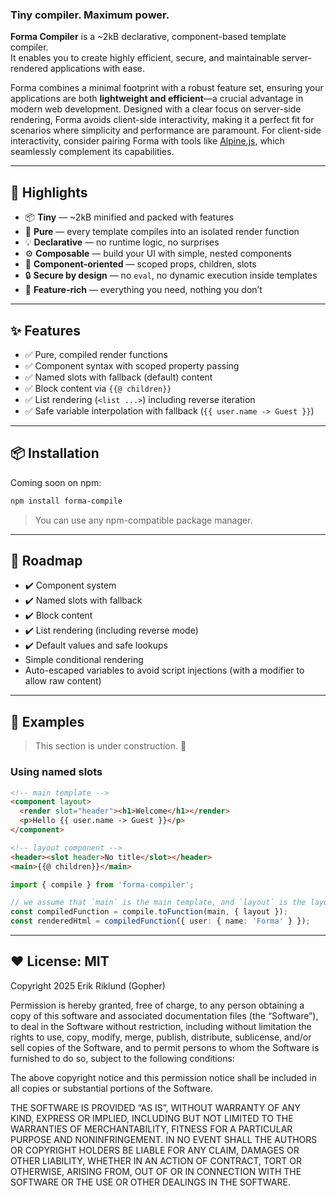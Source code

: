 ### Tiny compiler. Maximum power.

**Forma Compiler** is a ~2kB declarative, component-based template compiler.  
It enables you to create highly efficient, secure, and maintainable server-rendered applications with ease.

Forma combines a minimal footprint with a robust feature set, ensuring your applications are both **lightweight and efficient**—a crucial advantage in modern web development. Designed with a clear focus on server-side rendering, Forma avoids client-side interactivity, making it a perfect fit for scenarios where simplicity and performance are paramount. For client-side interactivity, consider pairing Forma with tools like [Alpine.js](https://alpinejs.dev/), which seamlessly complement its capabilities.

---

## 🔦 Highlights

- 📦 **Tiny** — ~2kB minified and packed with features  
- 🧼 **Pure** — every template compiles into an isolated render function  
- 💡 **Declarative** — no runtime logic, no surprises  
- ⚙️ **Composable** — build your UI with simple, nested components  
- 🧩 **Component-oriented** — scoped props, children, slots  
- 🔒 **Secure by design** — no `eval`, no dynamic execution inside templates  
- 🚀 **Feature-rich** — everything you need, nothing you don’t  

---

## ✨ Features

- ✅ Pure, compiled render functions  
- ✅ Component syntax with scoped property passing  
- ✅ Named slots with fallback (default) content  
- ✅ Block content via `{{@ children}}`  
- ✅ List rendering (`<list ...>`) including reverse iteration  
- ✅ Safe variable interpolation with fallback (`{{ user.name -> Guest }}`)  

---

## 📦 Installation

Coming soon on npm:  
```bash
npm install forma-compile
```

> You can use any npm-compatible package manager.

---

## 🚧 Roadmap

- ✔️ Component system  
- ✔️ Named slots with fallback  
- ✔️ Block content  
- ✔️ List rendering (including reverse mode)
- ✔️ Default values and safe lookups  
- Simple conditional rendering
- Auto-escaped variables to avoid script injections (with a modifier to allow raw content)

---

## 🧪 Examples

>This section is under construction. 🚧

### Using named slots

```html
<!-- main template -->
<component layout>
  <render slot="header"><h1>Welcome</h1></render>
  <p>Hello {{ user.name -> Guest }}</p>
</component>
```

```html
<!-- layout component -->
<header><slot header>No title</slot></header>
<main>{{@ children}}</main>
```

```ts
import { compile } from 'forma-compiler';

// we assume that `main` is the main template, and `layout` is the layout component
const compiledFunction = compile.toFunction(main, { layout });
const renderedHtml = compiledFunction({ user: { name: 'Forma' } });
```

---

## ❤️ License: MIT

Copyright 2025 Erik Riklund (Gopher)

Permission is hereby granted, free of charge, to any person obtaining a copy of this software and associated documentation files (the “Software”), to deal in the Software without restriction, including without limitation the rights to use, copy, modify, merge, publish, distribute, sublicense, and/or sell copies of the Software, and to permit persons to whom the Software is furnished to do so, subject to the following conditions:

The above copyright notice and this permission notice shall be included in all copies or substantial portions of the Software.

THE SOFTWARE IS PROVIDED “AS IS”, WITHOUT WARRANTY OF ANY KIND, EXPRESS OR IMPLIED, INCLUDING BUT NOT LIMITED TO THE WARRANTIES OF MERCHANTABILITY, FITNESS FOR A PARTICULAR PURPOSE AND NONINFRINGEMENT. IN NO EVENT SHALL THE AUTHORS OR COPYRIGHT HOLDERS BE LIABLE FOR ANY CLAIM, DAMAGES OR OTHER LIABILITY, WHETHER IN AN ACTION OF CONTRACT, TORT OR OTHERWISE, ARISING FROM, OUT OF OR IN CONNECTION WITH THE SOFTWARE OR THE USE OR OTHER DEALINGS IN THE SOFTWARE.
